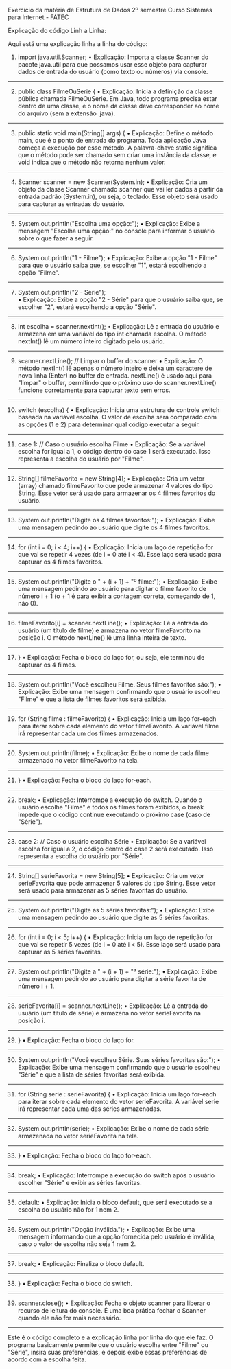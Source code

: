 Exercício da matéria de Estrutura de Dados 2º semestre Curso Sistemas para Internet - FATEC

Explicação do código Linh a Linha:

Aqui está uma explicação linha a linha do código:
1. import java.util.Scanner;
•	Explicação: Importa a classe Scanner do pacote java.util para que possamos usar esse objeto para capturar dados de entrada do usuário (como texto ou números) via console.
________________________________________
2. public class FilmeOuSerie {
•	Explicação: Inicia a definição da classe pública chamada FilmeOuSerie. Em Java, todo programa precisa estar dentro de uma classe, e o nome da classe deve corresponder ao nome do arquivo (sem a extensão .java).
________________________________________
3. public static void main(String[] args) {
•	Explicação: Define o método main, que é o ponto de entrada do programa. Toda aplicação Java começa a execução por esse método. A palavra-chave static significa que o método pode ser chamado sem criar uma instância da classe, e void indica que o método não retorna nenhum valor.
________________________________________
4. Scanner scanner = new Scanner(System.in);
•	Explicação: Cria um objeto da classe Scanner chamado scanner que vai ler dados a partir da entrada padrão (System.in), ou seja, o teclado. Esse objeto será usado para capturar as entradas do usuário.
________________________________________
5. System.out.println("Escolha uma opção:");
•	Explicação: Exibe a mensagem "Escolha uma opção:" no console para informar o usuário sobre o que fazer a seguir.
________________________________________
6. System.out.println("1 - Filme");
•	Explicação: Exibe a opção "1 - Filme" para que o usuário saiba que, se escolher "1", estará escolhendo a opção "Filme".
________________________________________
7. System.out.println("2 - Série");      
•	Explicação: Exibe a opção "2 - Série" para que o usuário saiba que, se escolher "2", estará escolhendo a opção "Série".
________________________________________
8. int escolha = scanner.nextInt();
•	Explicação: Lê a entrada do usuário e armazena em uma variável do tipo int chamada escolha. O método nextInt() lê um número inteiro digitado pelo usuário.
________________________________________
9. scanner.nextLine(); // Limpar o buffer do scanner
•	Explicação: O método nextInt() lê apenas o número inteiro e deixa um caractere de nova linha (Enter) no buffer de entrada. nextLine() é usado aqui para "limpar" o buffer, permitindo que o próximo uso do scanner.nextLine() funcione corretamente para capturar texto sem erros.
________________________________________
10. switch (escolha) {
•	Explicação: Inicia uma estrutura de controle switch baseada na variável escolha. O valor de escolha será comparado com as opções (1 e 2) para determinar qual código executar a seguir.
________________________________________
11. case 1: // Caso o usuário escolha Filme
•	Explicação: Se a variável escolha for igual a 1, o código dentro do case 1 será executado. Isso representa a escolha do usuário por "Filme".
________________________________________
12. String[] filmeFavorito = new String[4];
•	Explicação: Cria um vetor (array) chamado filmeFavorito que pode armazenar 4 valores do tipo String. Esse vetor será usado para armazenar os 4 filmes favoritos do usuário.
________________________________________
13. System.out.println("Digite os 4 filmes favoritos:");
•	Explicação: Exibe uma mensagem pedindo ao usuário que digite os 4 filmes favoritos.
________________________________________
14. for (int i = 0; i < 4; i++) {
•	Explicação: Inicia um laço de repetição for que vai se repetir 4 vezes (de i = 0 até i < 4). Esse laço será usado para capturar os 4 filmes favoritos.
________________________________________
15. System.out.println("Digite o " + (i + 1) + "º filme:");
•	Explicação: Exibe uma mensagem pedindo ao usuário para digitar o filme favorito de número i + 1 (o + 1 é para exibir a contagem correta, começando de 1, não 0).
________________________________________
16. filmeFavorito[i] = scanner.nextLine();
•	Explicação: Lê a entrada do usuário (um título de filme) e armazena no vetor filmeFavorito na posição i. O método nextLine() lê uma linha inteira de texto.
________________________________________
17. }
•	Explicação: Fecha o bloco do laço for, ou seja, ele terminou de capturar os 4 filmes.
________________________________________
18. System.out.println("Você escolheu Filme. Seus filmes favoritos são:");
•	Explicação: Exibe uma mensagem confirmando que o usuário escolheu "Filme" e que a lista de filmes favoritos será exibida.
________________________________________
19. for (String filme : filmeFavorito) {
•	Explicação: Inicia um laço for-each para iterar sobre cada elemento do vetor filmeFavorito. A variável filme irá representar cada um dos filmes armazenados.
________________________________________
20. System.out.println(filme);
•	Explicação: Exibe o nome de cada filme armazenado no vetor filmeFavorito na tela.
________________________________________
21. }
•	Explicação: Fecha o bloco do laço for-each.
________________________________________
22. break;
•	Explicação: Interrompe a execução do switch. Quando o usuário escolhe "Filme" e todos os filmes foram exibidos, o break impede que o código continue executando o próximo case (caso de "Série").
________________________________________
23. case 2: // Caso o usuário escolha Série
•	Explicação: Se a variável escolha for igual a 2, o código dentro do case 2 será executado. Isso representa a escolha do usuário por "Série".
________________________________________
24. String[] serieFavorita = new String[5];
•	Explicação: Cria um vetor serieFavorita que pode armazenar 5 valores do tipo String. Esse vetor será usado para armazenar as 5 séries favoritas do usuário.
________________________________________
25. System.out.println("Digite as 5 séries favoritas:");
•	Explicação: Exibe uma mensagem pedindo ao usuário que digite as 5 séries favoritas.
________________________________________
26. for (int i = 0; i < 5; i++) {
•	Explicação: Inicia um laço de repetição for que vai se repetir 5 vezes (de i = 0 até i < 5). Esse laço será usado para capturar as 5 séries favoritas.
________________________________________
27. System.out.println("Digite a " + (i + 1) + "ª série:");
•	Explicação: Exibe uma mensagem pedindo ao usuário para digitar a série favorita de número i + 1.
________________________________________
28. serieFavorita[i] = scanner.nextLine();
•	Explicação: Lê a entrada do usuário (um título de série) e armazena no vetor serieFavorita na posição i.
________________________________________
29. }
•	Explicação: Fecha o bloco do laço for.
________________________________________
30. System.out.println("Você escolheu Série. Suas séries favoritas são:");
•	Explicação: Exibe uma mensagem confirmando que o usuário escolheu "Série" e que a lista de séries favoritas será exibida.
________________________________________
31. for (String serie : serieFavorita) {
•	Explicação: Inicia um laço for-each para iterar sobre cada elemento do vetor serieFavorita. A variável serie irá representar cada uma das séries armazenadas.
________________________________________
32. System.out.println(serie);
•	Explicação: Exibe o nome de cada série armazenada no vetor serieFavorita na tela.
________________________________________
33. }
•	Explicação: Fecha o bloco do laço for-each.
________________________________________
34. break;
•	Explicação: Interrompe a execução do switch após o usuário escolher "Série" e exibir as séries favoritas.
________________________________________
35. default:
•	Explicação: Inicia o bloco default, que será executado se a escolha do usuário não for 1 nem 2.
________________________________________
36. System.out.println("Opção inválida.");
•	Explicação: Exibe uma mensagem informando que a opção fornecida pelo usuário é inválida, caso o valor de escolha não seja 1 nem 2.
________________________________________
37. break;
•	Explicação: Finaliza o bloco default.
________________________________________
38. }
•	Explicação: Fecha o bloco do switch.
________________________________________
39. scanner.close();
•	Explicação: Fecha o objeto scanner para liberar o recurso de leitura do console. É uma boa prática fechar o Scanner quando ele não for mais necessário.
________________________________________
Este é o código completo e a explicação linha por linha do que ele faz. O programa basicamente permite que o usuário escolha entre "Filme" ou "Série", insira suas preferências, e depois exibe essas preferências de acordo com a escolha feita.
